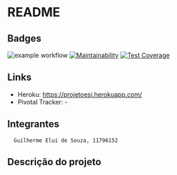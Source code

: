 # README

## Badges

![example workflow](https://github.com/ges-cs01/projeto_esi/actions/workflows/rubyonrails.yml/badge.svg) [![Maintainability](https://api.codeclimate.com/v1/badges/9478d2940ed2d4391dad/maintainability)](https://codeclimate.com/github/ges-cs01/projeto_esi/maintainability) [![Test Coverage](https://api.codeclimate.com/v1/badges/9478d2940ed2d4391dad/test_coverage)](https://codeclimate.com/github/ges-cs01/projeto_esi/test_coverage)

## Links
* Heroku: https://projetoesi.herokuapp.com/
* Pivotal Tracker: -

## Integrantes
      Guilherme Elui de Souza, 11796152

## Descrição do projeto
